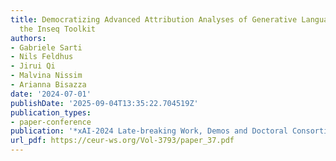 ```yaml
---
title: Democratizing Advanced Attribution Analyses of Generative Language Models with
  the Inseq Toolkit
authors:
- Gabriele Sarti
- Nils Feldhus
- Jirui Qi
- Malvina Nissim
- Arianna Bisazza
date: '2024-07-01'
publishDate: '2025-09-04T13:35:22.704519Z'
publication_types:
- paper-conference
publication: '*xAI-2024 Late-breaking Work, Demos and Doctoral Consortium Joint Proceedings*'
url_pdf: https://ceur-ws.org/Vol-3793/paper_37.pdf
---
```

